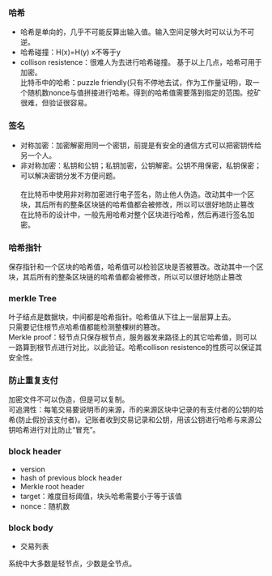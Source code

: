 ### 哈希
- 哈希是单向的，几乎不可能反算出输入值。输入空间足够大时可以认为不可逆。
- 哈希碰撞：H(x)=H(y) x不等于y 
- collison resistence：很难人为去进行哈希碰撞。
基于以上几点，哈希可用于加密。</br>
比特币中的哈希：puzzle friendly(只有不停地去试，作为工作量证明)，取一个随机数nonce与值拼接进行哈希。得到的哈希值需要落到指定的范围。挖矿很难，但验证很容易。

### 签名
- 对称加密：加密解密用同一个密钥，前提是有安全的通信方式可以把密钥传给另一个人。
- 非对称加密：私钥和公钥；私钥加密，公钥解密。公钥不用保密，私钥保密；可以解决密钥分发不方便问题。
</br></br>
在比特币中使用非对称加密进行电子签名，防止他人伪造。改动其中一个区块，其后所有的整条区块链的哈希值都会被修改，所以可以很好地防止篡改</br>
在比特币的设计中，一般先用哈希对整个区块进行哈希，然后再进行签名加密。


### 哈希指针
保存指针和一个区块的哈希值，哈希值可以检验区块是否被篡改。改动其中一个区块，其后所有的整条区块链的哈希值都会被修改，所以可以很好地防止篡改

### merkle Tree
叶子结点是数据块，中间都是哈希指针。哈希值从下往上一层层算上去。</br>
只需要记住根节点哈希值都能检测整棵树的篡改。</br>
Merkle proof：轻节点只保存根节点，服务器发来路径上的其它哈希值，则可以一路算到根节点进行对比，以此验证。哈希collison resistence的性质可以保证其安全性。

### 防止重复支付
加密文件不可以伪造，但是可以复制。</br>
可追溯性：每笔交易要说明币的来源，币的来源区块中记录的有支付者的公钥的哈希(防止假扮该支付者)。记账者收到交易记录和公钥，用该公钥进行哈希与来源公钥哈希进行对比防止“冒充”。</br>

### block header
- version
- hash of previous block header
- Merkle root header
- target：难度目标阈值，块头哈希需要小于等于该值
- nonce：随机数

### block body
- 交易列表

系统中大多数是轻节点，少数是全节点。
